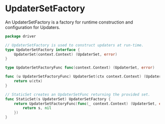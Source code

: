 # UpdaterSetFactory
An UpdaterSetFactory is a factory for runtime construction and configuration for Updaters.

```go
package driver

// UpdaterSetFactory is used to construct updaters at run-time.
type UpdaterSetFactory interface {
	UpdaterSet(context.Context) (UpdaterSet, error)
}

type UpdaterSetFactoryFunc func(context.Context) (UpdaterSet, error)

func (u UpdaterSetFactoryFunc) UpdaterSet(ctx context.Context) (UpdaterSet, error) {
	return u(ctx)
}

// StaticSet creates an UpdaterSetFunc returning the provided set.
func StaticSet(s UpdaterSet) UpdaterSetFactory {
	return UpdaterSetFactoryFunc(func(_ context.Context) (UpdaterSet, error) {
		return s, nil
	})
}

```
